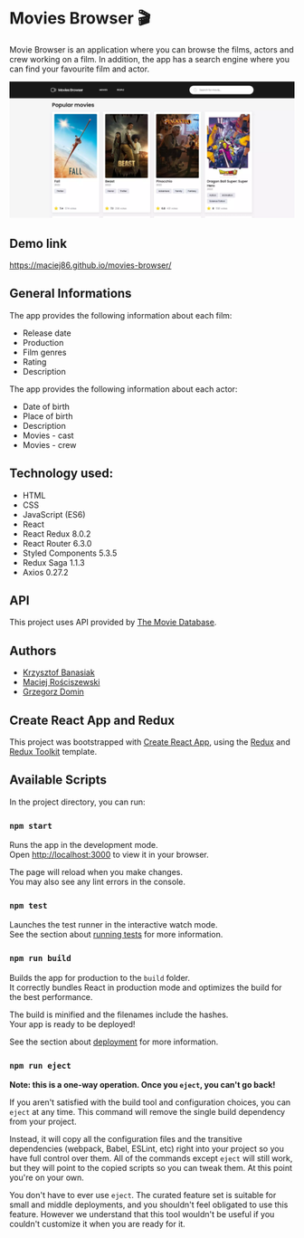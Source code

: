 # Movies Browser 🎬

Movie Browser is an application where you can browse the films, actors and crew working on a film.
In addition, the app has a search engine where you can find your favourite film and actor.

![Movie-browser photo](https://github.com/Maciej86/movies-browser/blob/main/readme/movie.webp)

## Demo link

https://maciej86.github.io/movies-browser/

## General Informations

The app provides the following information about each film:

- Release date
- Production
- Film genres
- Rating
- Description

The app provides the following information about each actor:

- Date of birth
- Place of birth
- Description
- Movies - cast
- Movies - crew

## Technology used:

- HTML
- CSS
- JavaScript (ES6)
- React
- React Redux 8.0.2
- React Router 6.3.0
- Styled Components 5.3.5
- Redux Saga 1.1.3
- Axios 0.27.2

## API

This project uses API provided by [The Movie Database](https://www.themoviedb.org/).

## Authors

- [Krzysztof Banasiak](https://github.com/Wolian)
- [Maciej Rościszewski](https://github.com/Maciej86)
- [Grzegorz Domin](https://github.com/grzedomin)

## Create React App and Redux

This project was bootstrapped with [Create React App](https://github.com/facebook/create-react-app), using the [Redux](https://redux.js.org/) and [Redux Toolkit](https://redux-toolkit.js.org/) template.

## Available Scripts

In the project directory, you can run:

### `npm start`

Runs the app in the development mode.  
Open [http://localhost:3000](http://localhost:3000/) to view it in your browser.

The page will reload when you make changes.  
You may also see any lint errors in the console.

### `npm test`

Launches the test runner in the interactive watch mode.  
See the section about [running tests](https://facebook.github.io/create-react-app/docs/running-tests) for more information.

### `npm run build`

Builds the app for production to the `build` folder.  
It correctly bundles React in production mode and optimizes the build for the best performance.

The build is minified and the filenames include the hashes.  
Your app is ready to be deployed!

See the section about [deployment](https://facebook.github.io/create-react-app/docs/deployment) for more information.

### `npm run eject`

**Note: this is a one-way operation. Once you `eject`, you can't go back!**

If you aren't satisfied with the build tool and configuration choices, you can `eject` at any time. This command will remove the single build dependency from your project.

Instead, it will copy all the configuration files and the transitive dependencies (webpack, Babel, ESLint, etc) right into your project so you have full control over them. All of the commands except `eject` will still work, but they will point to the copied scripts so you can tweak them. At this point you're on your own.

You don't have to ever use `eject`. The curated feature set is suitable for small and middle deployments, and you shouldn't feel obligated to use this feature. However we understand that this tool wouldn't be useful if you couldn't customize it when you are ready for it.
